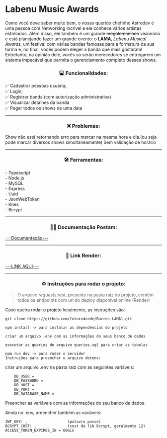 # Labenu Music Awards
Como você deve saber muito bem, o nosso querido chefinho Astrodev é uma pessoa com Networking incrível e ele conhece vários artistas estrelados. Além disso, ele também é um grande ~~megalomaníaco~~ visionário e está planejando fazer um grande evento: o **LAMA**, *Labenu Musical Awards*, um festival  com várias bandas famosas para a formatura da sua turma e, no final, vocês podem eleger a banda que mais gostaram! Entretanto, na opinião dele, vocês só serão merecedores se entregarem um sistema impecável que permita o gerenciamento completo desses shows.

<h3 align="center" > 💻 Funcionalidades:</br></h3>
✅ Cadastrar pessoas usuária;</br>
✅ Login;</br>
✅ Registrar banda (com autorização administrativa)</br>
✅ Visualizar detalhes da banda</br>
✅ Pegar todos os shows de uma data</br>

---
<h3 align="center" > ❌ Problemas:</br></h3>

Show não está retornando erro para marcar na mesma hora e dia.(ou seja pode marcar diversos shows simultaneamente)
Sem validação de horário 

---

<h3 align="center">🛠 Ferramentas:</h3>
- Typescript</br>
- Node.js</br>
- MySQL</br>
- Express</br>
- Uuid</br>
- JsonWebToken</br>
- Knex</br>
- Bcrypt</br>

---

<h3 align="center">🐱‍🚀 Documentação Postam:</h3>

[---Documentação---](https://documenter.getpostman.com/view/25513685/2s93JtR4D1)

---

<h3 align="center"> 🔗 Link Render:</h3>

[---LINK AQUI---](https://lama-barros-caroline-martins.onrender.com)

---

<h3 align="center">⚙️ Instruções para rodar o projeto:</h3>

> O arquivo *requests.rest*, presente na pasta raiz do projeto, contém todos os endpoints com url do deploy disponível online (Render)

Caso queira rodar o projeto localmente, as instruções são:

```
git clone https://github.com/future4code/Barros-LAMA1.git

npm install -> para instalar as dependências do projeto

criar um arquivo .env com as informações do seus banco de dados

executar as queries do arquivo queries.sql para criar as tabelas

npm run dev -> para rodar o servidor
Instruções para preencher o arquivo dotenv:
```

criar um arquivo .env na pasta raiz com as seguintes variáveis:

```
    DB_USER = 
    DB_PASSWORD =
    DB_HOST = 
    DB_PORT = 
    DB_DATABASE_NAME =
```

Preencher as variáveis com as informações do seu banco de dados.

Ainda no .env, preencher também as variáveis:


    JWT_KEY: ,                  (palavra passe)
    BCRYPT_COST: ,              (cost da lib Bcrypt, geralmente 12)
    ACCESS_TOKEN_EXPIRES_IN = 60min

